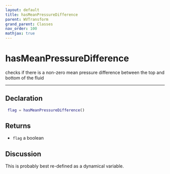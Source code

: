 ```yaml
---
layout: default
title: hasMeanPressureDifference
parent: WVTransform
grand_parent: Classes
nav_order: 100
mathjax: true
---
```


#  hasMeanPressureDifference

checks if there is a non-zero mean pressure difference between the top and bottom of the fluid


---

## Declaration
```matlab
 flag = hasMeanPressureDifference()
```
## Returns
+ `flag`  a boolean

## Discussion

  This is probably best re-defined as a dynamical variable.
 
    
